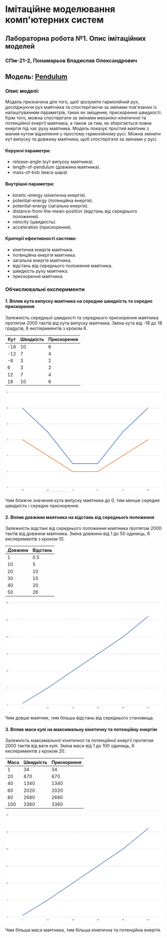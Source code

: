 <h1>Імітаційне моделювання комп'ютерних систем</h1>

<h2>Лабораторна робота №1. Опис імітаційних моделей</h2>

<h3>СПм-21-2, Понамарьов Владислав Олександрович</h3>

<h2>Модель:
<a href="https://www.netlogoweb.org/launch#https://www.netlogoweb.org/assets/modelslib/Curricular%20Models/CT-STEM/Pendulum.nlogo">
Pendulum
</a>
</h2>

<h3>Опис моделі:</h3>
<p>
Модель призначена для того, щоб зрозуміти гармонійний рух, досліджуючи рух маятника та спостерігаючи за змінами
пов'язаних із налаштуванням параметрів, таких як зміщення, прискорення швидкості. Крім того, можна спостерігати за
змінами механіко-кінетичної та потенційної енергії маятника, а також за тим, як зберігається повна енергія під час руху
маятника. Модель показує простий маятник з малим кутом відхилення у простому гармонійному русі. Можна змінити кут
випуску та довжину маятника, щоб спостерігати за змінами у русі.
</p>

<h4>Керуючі параметри:</h4>
<ul>
<li>release-angle (кут випуску маятника).</li>
<li>length-of-pendulum (довжина маятника).</li>
<li>mass-of-bob (маса шара)</li>
</ul>

<h4>Внутрішні параметри:</h4>
<ul>
<li>kinetic-energy (кінетична енергія).</li>
<li>potential-energy (потенційна енергія).</li>
<li>potential-energy (загальна енергія).</li>
<li>distance-from-the-mean-position (відстань від середнього положення).</li>
<li>velocity (швидкість).</li>
<li>acceleration (прискорення).</li>
</ul>

<h4>Критерії ефективності системи:</h4>
<ul>
<li>кінетична енергія маятника.</li>
<li>потенційна енергія маятника.</li>
<li>загальна енергія маятника.</li>
<li>відстань від середнього положення маятника.</li>
<li>швидкість руху маятника.</li>
<li>прискорення маятника.</li>
</ul>

<h3>Обчислювальні експерименти</h3>

<h4>1. Вплив кута випуску маятника на середню швидкість та середнє прискорення</h4>
<p>
Залежність середньої швидкості та середнього прискорення маятника протягом 2000 тактів від кута випуску маятника. 
Зміна кута від -18 до 18 градусів, 6 експериментів з кроком 6.
</p>
<table>
<thead>
<tr>
<th>Кут</th>
<th>Швидкість</th>
<th>Прискорення</th>
</tr>
</thead>
<tbody>
<tr>
<td>-18</td>
<td>10</td>
<td>6</td>
</tr>
<tr>
<td>-12</td>
<td>7</td>
<td>4</td>
</tr>
<tr>
<td>-6</td>
<td>3</td>
<td>2</td>
</tr>
<tr>
<td>6</td>
<td>3</td>
<td>2</td>
</tr>
<tr>
<td>12</td>
<td>7</td>
<td>4</td>
</tr>
<tr>
<td>18</td>
<td>10</td>
<td>6</td>
</tr>
</tbody>
</table>
<img src="./images/chart1.png" alt="chart">
<p>
Чим ближче значення кута випуску маятника до 0, тим менше середня швидкість і середнє прискорення.
</p>

<h4>2. Вплив довжини маятника на відстань від середнього положення</h4>
<p>
Залежність відстані від середнього положення маятника протягом 2000 тактів від довжини маятника.
Зміна довжини від 1 до 50 одиниць, 6 експериментів з кроком 10.
</p>
<table>
<thead>
<tr>
<th>Довжина</th>
<th>Відстань</th>
</tr>
</thead>
<tbody>
<tr>
<td>1</td>
<td>0.5</td>
</tr>
<tr>
<td>10</td>
<td>5</td>
</tr>
<tr>
<td>20</td>
<td>10</td>
</tr>
<tr>
<td>30</td>
<td>15</td>
</tr>
<tr>
<td>40</td>
<td>20</td>
</tr>
<tr>
<td>50</td>
<td>26</td>
</tr>
</tbody>
</table>
<img src="./images/chart2.png" alt="chart">
<p>
Чим довше маятник, тим більша відстань від середнього становища.
</p>

<h4>3. Вплив маси кулі на максимальну кінетичну та потенційну енергію</h4>
<p>
Залежність максимальної кінетичної та потенційної енергії протягом 2000 тактів від ваги кулі.
Зміна маси від 1 до 100 одиниць, 6 експериментів з кроком 20.
</p>
<table>
<thead>
<tr>
<th>Маса</th>
<th>Швидкість</th>
<th>Прискорення</th>
</tr>
</thead>
<tbody>
<tr>
<td>1</td>
<td>34</td>
<td>34</td>
</tr>
<tr>
<td>20</td>
<td>670</td>
<td>670</td>
</tr>
<tr>
<td>40</td>
<td>1340</td>
<td>1340</td>
</tr>
<tr>
<td>60</td>
<td>2020</td>
<td>2020</td>
</tr>
<tr>
<td>80</td>
<td>2680</td>
<td>2680</td>
</tr>
<tr>
<td>100</td>
<td>3360</td>
<td>3360</td>
</tr>
</tbody>
</table>
<img src="./images/chart2.png" alt="chart">
<p>
Чим більша маса маятника, тим більша кінетична та потенційна енергія.
</p>

